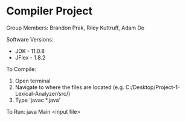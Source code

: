# Compiler Project
Group Members: Brandon Prak, Riley Kuttruff, Adam Do

Software Versions:  
- JDK - 11.0.8  
- JFlex - 1.8.2
  
To Compile:
  1. Open terminal
  2. Navigate to where the files are located (e.g. C:/Desktop/Project-1-Lexical-Analyzer/src/)
  3. Type 'javac \*.java'

To Run: java Main \<input file\>
